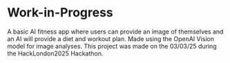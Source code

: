 # Work-in-Progress
A basic AI fitness app where users can provide an image of themselves and an AI will provide a diet and workout plan. Made using the OpenAI Vision model for image analyses. This project was made on the 03/03/25 during the HackLondon2025 Hackathon.
 
 
